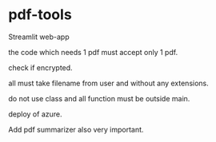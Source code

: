 # pdf-tools

Streamlit web-app

the code which needs 1 pdf must accept only 1 pdf.

check if encrypted.

all must take filename from user and without any extensions.

do not use class and all function must be outside main.

deploy of azure.

Add pdf summarizer also very important.
